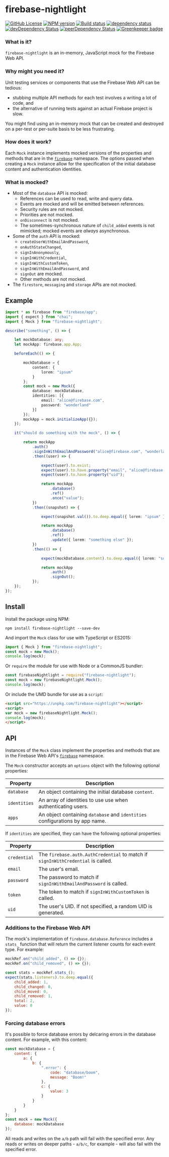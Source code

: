 # firebase-nightlight

[![GitHub License](https://img.shields.io/badge/license-GPL%20v3-blue.svg)](https://github.com/cartant/firebase-nightlight/blob/master/LICENSE)
[![NPM version](https://img.shields.io/npm/v/firebase-nightlight.svg)](https://www.npmjs.com/package/firebase-nightlight)
[![Build status](https://img.shields.io/travis/cartant/firebase-nightlight.svg)](http://travis-ci.org/cartant/firebase-nightlight)
[![dependency status](https://img.shields.io/david/cartant/firebase-nightlight.svg)](https://david-dm.org/cartant/firebase-nightlight)
[![devDependency Status](https://img.shields.io/david/dev/cartant/firebase-nightlight.svg)](https://david-dm.org/cartant/firebase-nightlight#info=devDependencies)
[![peerDependency Status](https://img.shields.io/david/peer/cartant/firebase-nightlight.svg)](https://david-dm.org/cartant/firebase-nightlight#info=peerDependencies)
[![Greenkeeper badge](https://badges.greenkeeper.io/cartant/firebase-nightlight.svg)](https://greenkeeper.io/)

### What is it?

`firebase-nightlight` is an in-memory, JavaScript mock for the Firebase Web API.

### Why might you need it?

Unit testing services or components that use the Firebase Web API can be tedious:

* stubbing multiple API methods for each test involves a writing a lot of code, and
* the alternative of running tests against an actual Firebase project is slow.

You might find using an in-memory mock that can be created and destroyed on a per-test or per-suite basis to be less frustrating.

### How does it work?

Each `Mock` instance implements mocked versions of the properties and methods that are in the [`firebase`](https://firebase.google.com/docs/reference/js/firebase) namespace. The options passed when creating a `Mock` instance allow for the specification of the initial database content and authentication identities.

### What is mocked?

* Most of the `database` API is mocked:
    * References can be used to read, write and query data.
    * Events are mocked and will be emitted between references.
    * Security rules are not mocked.
    * Priorities are not mocked.
    * `onDisconnect` is not mocked.
    * The sometimes-synchronous nature of `child_added` events is not mimicked; mocked events are *always* asynchronous.
* Some of the `auth` API is mocked:
    * `createUserWithEmailAndPassword`,
    * `onAuthStateChanged`,
    * `signInAnonymously`,
    * `signInWithCredential`,
    * `signInWithCustomToken`,
    * `signInWithEmailAndPassword`, and
    * `signOut` are mocked.
    * Other methods are not mocked.
* The `firestore`, `messaging` and `storage` APIs are not mocked.

## Example

```ts
import * as firebase from "firebase/app";
import { expect } from "chai";
import { Mock } from "firebase-nightlight";

describe("something", () => {

    let mockDatabase: any;
    let mockApp: firebase.app.App;

    beforeEach(() => {

        mockDatabase = {
            content: {
                lorem: "ipsum"
            }
        };
        const mock = new Mock({
            database: mockDatabase,
            identities: [{
                email: "alice@firebase.com",
                password: "wonderland"
            }]
        });
        mockApp = mock.initializeApp({});
    });

    it("should do something with the mock", () => {

        return mockApp
            .auth()
            .signInWithEmailAndPassword("alice@firebase.com", "wonderland")
            .then((user) => {

                expect(user).to.exist;
                expect(user).to.have.property("email", "alice@firebase.com");
                expect(user).to.have.property("uid");

                return mockApp
                    .database()
                    .ref()
                    .once("value");
            })
            .then((snapshot) => {

                expect(snapshot.val()).to.deep.equal({ lorem: "ipsum" });

                return mockApp
                    .database()
                    .ref()
                    .update({ lorem: "something else" });
            })
            .then(() => {

                expect(mockDatabase.content).to.deep.equal({ lorem: "something else" });

                return mockApp
                    .auth()
                    .signOut();
            });
    });
});
```

## Install

Install the package using NPM:

```
npm install firebase-nightlight --save-dev
```

And import the `Mock` class for use with TypeScript or ES2015:

```js
import { Mock } from "firebase-nightlight";
const mock = new Mock();
console.log(mock);
```

Or `require` the module for use with Node or a CommonJS bundler:

```js
const firebaseNightlight = require("firebase-nightlight");
const mock = new firebaseNightlight.Mock();
console.log(mock);
```

Or include the UMD bundle for use as a `script`:

```html
<script src="https://unpkg.com/firebase-nightlight"></script>
<script>
var mock = new firebaseNightlight.Mock();
console.log(mock);
</script>
```

## API

Instances of the `Mock` class implement the properties and methods that are in the Firebase Web API's [`firebase`](https://firebase.google.com/docs/reference/js/firebase) namespace.

The `Mock` constructor accepts an `options` object with the following optional properties:

| Property | Description |
| --- | --- |
| `database` | An object containing the initial database `content`. |
| `identities` | An array of identities to use use when authenticating users. |
| `apps` | An object containing `database` and `identities` configurations by app name. |

If `identities` are specified, they can have the following optional properties:

| Property | Description |
| --- | --- |
| `credential` | The `firebase.auth.AuthCredential` to match if `signInWithCredential` is called. |
| `email` | The user's email. |
| `password` | The password to match if `signInWithEmailAndPassword` is called. |
| `token` | The token to match if `signInWithCustomToken` is called. |
| `uid` | The user's UID. If not specified, a random UID is generated. |

### Additions to the Firebase Web API

The mock's implementation of `firebase.database.Reference` includes a `stats_` function that will return the current listener counts for each event type. For example:

```js
mockRef.on("child_added", () => {});
mockRef.on("child_removed", () => {});

const stats = mockRef.stats_();
expect(stats.listeners).to.deep.equal({
    child_added: 1,
    child_changed: 0,
    child_moved: 0,
    child_removed: 1,
    total: 2,
    value: 0
});
```

### Forcing database errors

It's possible to force database errors by delcaring errors in the database content. For example, with this content:

```js
const mockDatabase = {
    content: {
        a: {
            b: {
                ".error": {
                    code: "database/boom",
                    message: "Boom!"
                },
                c: {
                    value: 3
                }
            }
        }
    }
};
const mock = new Mock({
    database: mockDatabase
});
```

All reads and writes on the `a/b` path will fail with the specified error. Any reads or writes on deeper paths - `a/b/c`, for example - will also fail with the specified error.